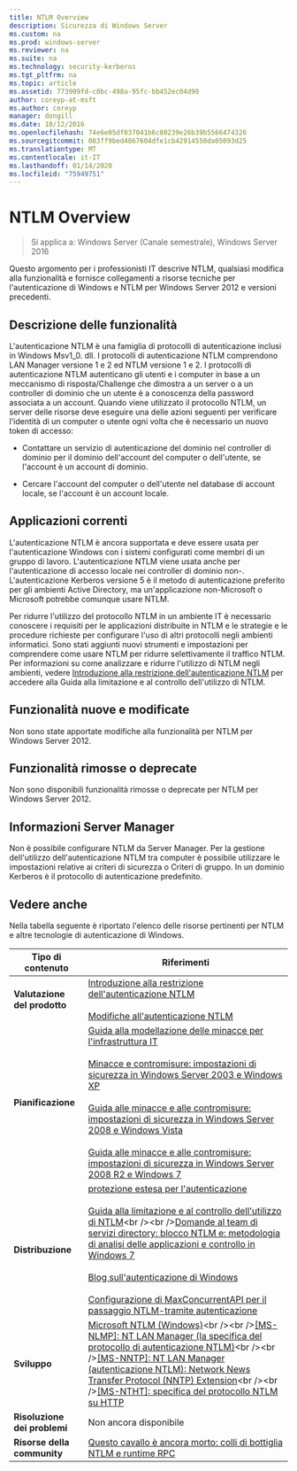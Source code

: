 ```yaml
---
title: NTLM Overview
description: Sicurezza di Windows Server
ms.custom: na
ms.prod: windows-server
ms.reviewer: na
ms.suite: na
ms.technology: security-kerberos
ms.tgt_pltfrm: na
ms.topic: article
ms.assetid: 773909fd-c0bc-498a-95fc-bb452ec04d90
author: coreyp-at-msft
ms.author: coreyp
manager: dongill
ms.date: 10/12/2016
ms.openlocfilehash: 74e6e05df037041b6c80239e26b39b5566474326
ms.sourcegitcommit: 083ff9bed4867604dfe1cb42914550da05093d25
ms.translationtype: MT
ms.contentlocale: it-IT
ms.lasthandoff: 01/14/2020
ms.locfileid: "75949751"
---
```

# <a name="ntlm-overview"></a>NTLM Overview

>Si applica a: Windows Server (Canale semestrale), Windows Server 2016

Questo argomento per i professionisti IT descrive NTLM, qualsiasi modifica alla funzionalità e fornisce collegamenti a risorse tecniche per l'autenticazione di Windows e NTLM per Windows Server 2012 e versioni precedenti.

## <a name="BKMK_OVER"></a>Descrizione delle funzionalità
L'autenticazione NTLM è una famiglia di protocolli di autenticazione inclusi in Windows Msv1\_0. dll. I protocolli di autenticazione NTLM comprendono LAN Manager versione 1 e 2 ed NTLM versione 1 e 2. I protocolli di autenticazione NTLM autenticano gli utenti e i computer in base a un meccanismo di risposta\/Challenge che dimostra a un server o a un controller di dominio che un utente è a conoscenza della password associata a un account. Quando viene utilizzato il protocollo NTLM, un server delle risorse deve eseguire una delle azioni seguenti per verificare l'identità di un computer o utente ogni volta che è necessario un nuovo token di accesso:

-   Contattare un servizio di autenticazione del dominio nel controller di dominio per il dominio dell'account del computer o dell'utente, se l'account è un account di dominio.

-   Cercare l'account del computer o dell'utente nel database di account locale, se l'account è un account locale.

## <a name="BKMK_APP"></a>Applicazioni correnti
L'autenticazione NTLM è ancora supportata e deve essere usata per l'autenticazione Windows con i sistemi configurati come membri di un gruppo di lavoro. L'autenticazione NTLM viene usata anche per l'autenticazione di accesso locale nei controller di dominio non\-. L'autenticazione Kerberos versione 5 è il metodo di autenticazione preferito per gli ambienti Active Directory, ma un'applicazione non\-Microsoft o Microsoft potrebbe comunque usare NTLM.

Per ridurre l'utilizzo del protocollo NTLM in un ambiente IT è necessario conoscere i requisiti per le applicazioni distribuite in NTLM e le strategie e le procedure richieste per configurare l'uso di altri protocolli negli ambienti informatici. Sono stati aggiunti nuovi strumenti e impostazioni per comprendere come usare NTLM per ridurre selettivamente il traffico NTLM. Per informazioni su come analizzare e ridurre l'utilizzo di NTLM negli ambienti, vedere [Introduzione alla restrizione dell'autenticazione NTLM](https://technet.microsoft.com/library/dd560653(v=ws.10).aspx) per accedere alla Guida alla limitazione e al controllo dell'utilizzo di NTLM.

## <a name="BKMK_NEW"></a>Funzionalità nuove e modificate
Non sono state apportate modifiche alla funzionalità per NTLM per Windows Server 2012.

## <a name="BKMK_DEP"></a>Funzionalità rimosse o deprecate
Non sono disponibili funzionalità rimosse o deprecate per NTLM per Windows Server 2012.

## <a name="BKMK_INSTALL"></a>Informazioni Server Manager
Non è possibile configurare NTLM da Server Manager. Per la gestione dell'utilizzo dell'autenticazione NTLM tra computer è possibile utilizzare le impostazioni relative ai criteri di sicurezza o Criteri di gruppo. In un dominio Kerberos è il protocollo di autenticazione predefinito.

## <a name="BKMK_LINKS"></a>Vedere anche
Nella tabella seguente è riportato l'elenco delle risorse pertinenti per NTLM e altre tecnologie di autenticazione di Windows.

|Tipo di contenuto|Riferimenti|
|--------|-------|
|**Valutazione del prodotto**|[Introduzione alla restrizione dell'autenticazione NTLM](https://technet.microsoft.com/library/dd560653.aspx)<br /><br />[Modifiche all'autenticazione NTLM](https://technet.microsoft.com/library/dd566199.aspx)|
|**Pianificazione**|[Guida alla modellazione delle minacce per l'infrastruttura IT](https://technet.microsoft.com/library/dd941826.aspx)<br /><br />[Minacce e contromisure: impostazioni di sicurezza in Windows Server 2003 e Windows XP](https://technet.microsoft.com/library/dd162275.aspx)<br /><br />[Guida alle minacce e alle contromisure: impostazioni di sicurezza in Windows Server 2008 e Windows Vista](https://technet.microsoft.com/library/dd349791.aspx)<br /><br />[Guida alle minacce e alle contromisure: impostazioni di sicurezza in Windows Server 2008 R2 e Windows 7](https://technet.microsoft.com/library/hh125921.aspx)|
|**Distribuzione**|[protezione estesa per l'autenticazione](https://support.microsoft.com/kb/968389)<br /><br />[Guida alla limitazione e al controllo dell'utilizzo di NTLM](https://technet.microsoft.com/library/jj865674(v=ws.10).aspx)<br /><br />[Domande al team di servizi directory: blocco NTLM e: metodologia di analisi delle applicazioni e controllo in Windows 7](https://blogs.technet.com/askds/archive/2009/10/08/ntlm-blocking-and-you-application-analysis-and-auditing-methodologies-in-windows-7.aspx)<br /><br />[Blog sull'autenticazione di Windows](https://blogs.technet.com/authentication/)<br /><br />[Configurazione di MaxConcurrentAPI per il passaggio NTLM\-tramite autenticazione](https://social.technet.microsoft.com/wiki/contents/articles/9759.configuring-maxconcurrentapi-for-ntlm-pass-through-authentication.aspx)|
|**Sviluppo**|[Microsoft NTLM \(Windows\)](https://msdn.microsoft.com/library/aa378749(VS.85).aspx)<br /><br />[\[MS\-NLMP\]: NT LAN Manager \(la specifica del protocollo di autenticazione NTLM\)](https://msdn.microsoft.com/library/cc236621(PROT.10).aspx)<br /><br />[\[MS\-NNTP\]: NT LAN Manager \(autenticazione NTLM\): Network News Transfer Protocol \(NNTP\) Extension](https://msdn.microsoft.com/library/cc236774(PROT.10).aspx)<br /><br />[\[MS\-NTHT\]: specifica del protocollo NTLM su HTTP](https://msdn.microsoft.com/library/cc237488(PROT.10).aspx)|
|**Risoluzione dei problemi**|Non ancora disponibile|
|**Risorse della community**|[Questo cavallo è ancora morto: colli di bottiglia NTLM e runtime RPC](https://blogs.technet.com/b/askds/archive/2011/09/15/is-this-horse-dead-yet-ntlm-bottlenecks-and-the-rpc-runtime.aspx)|



